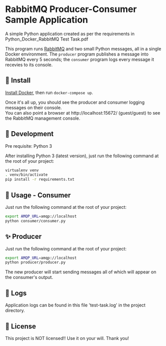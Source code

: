 # RabbitMQ Producer-Consumer Sample Application
A simple Python application created as per the requirements in Python_Docker_RabbitMQ Test Task.pdf

This program runs [RabbitMQ](http://rabbitmq.com/) and two small Python messages, 
all in a single Docker environment. The `producer` program publishes a message 
into RabbitMQ every 5 seconds; the `consumer` program logs every message it recevies to
its console.

## 🚀 Install

[Install Docker](https://docs.docker.com/engine/installation/), then
run `docker-compose up`. 

Once it's all up, you should see the producer and consumer logging messages on their console.  
You can also point a browser at http://localhost:15672/ (guest/guest) to see the RabbitMQ
management console.  

## 🚀 Development

Pre requisite: Python 3

After installing Python 3 (latest version), just run the following command at the root of your project:

```sh
virtualenv venv
. venv/bin/activate
pip install -r requirements.txt

```
## 🚀 Usage - Consumer
Just run the following command at the root of your project:

```sh
export AMQP_URL=amqp://localhost
python consumer/consumer.py

```
## ✨ Producer
Just run the following command at the root of your project:

```sh
export AMQP_URL=amqp://localhost
python producer/producer.py
```

The new producer will start sending messages all of which will appear on the consumer's output.

## 📝 Logs
Application logs can be found in this file 'test-task.log' in the project directory.

## 📝 License
This project is NOT licensed!! Use it on your will. Thank you!

